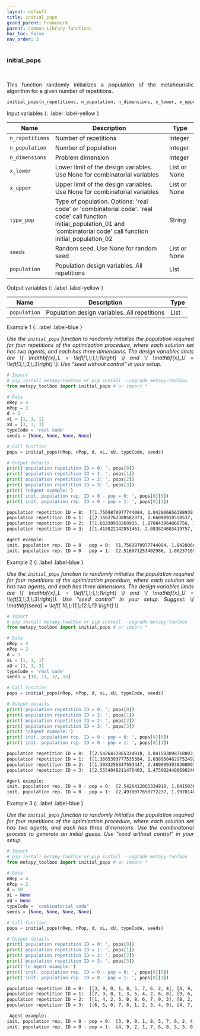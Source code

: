 ```yaml
---
layout: default
title: initial_pops
grand_parent: Framework
parent: Common Library functions
has_toc: false
nav_order: 3
---
```


<!--Don't delete ths script-->
<script src = "https://polyfill.io/v3/polyfill.min.js?features=es6"></script>
<script id = "MathJax-script" async src="https://cdn.jsdelivr.net/npm/mathjax@3/es5/tex-mml-chtml.js"></script>
<!--Don't delete ths script-->

<h3>initial_pops</h3>

<br>

<p align = "justify">
    This function randomly initializes a population of the metaheuristic algorithm for a given number of repetitions.
</p>

```python
initial_pops(n_repetitions, n_population, n_dimensions, x_lower, x_upper, type_pop, seeds)
```

Input variables
{: .label .label-yellow }

<table style = "width:100%">
    <thead>
      <tr>
        <th>Name</th>
        <th>Description</th>
        <th>Type</th>
      </tr>
    </thead>
    <tr>
        <td><code>n_repetitions</code></td>
        <td>Number of repetitions</td>
        <td>Integer</td>
    </tr>
    <tr>
        <td><code>n_population</code></td>
        <td>Number of population</td>
        <td>Integer</td>
    </tr>
    <tr>
        <td><code>n_dimensions</code></td>
        <td>Problem dimension</td>
        <td>Integer</td>
    </tr>
    <tr>
        <td><code>x_lower</code></td>
        <td>Lower limit of the design variables. Use None for combinatorial variables</td>
        <td>List or None</td>
    </tr>
    <tr>
        <td><code>x_upper</code></td>
        <td>Upper limit of the design variables. Use None for combinatorial variables</td>
        <td>List or None</td>
    </tr>
    <tr>
        <td><code>type_pop</code></td>
        <td>Type of population. Options: 'real code' or 'combinatorial code'. 'real code' call function initial_population_01 and 'combinatorial code' call function initial_population_02</td>
        <td>String</td>
    </tr>
    <tr>
        <td><code>seeds</code></td>
        <td>Random seed. Use None for random seed</td>
        <td>List or None</td>
    </tr>
    <tr>
        <td><code>population</code></td>
        <td>Population design variables. All repetitions</td>
        <td>List</td>
    </tr>
</table>

Output variables
{: .label .label-yellow }

<table style = "width:100%">
    <thead>
      <tr>
        <th>Name</th>
        <th>Description</th>
        <th>Type</th>
      </tr>
    </thead>
    <tr>
        <td><code>population</code></td>
        <td>Population design variables. All repetitions</td>
        <td>List</td>
    </tr>
</table>

Example 1
{: .label .label-blue }

<p align = "justify">
    <i>
        Use the <code>initial_pops</code> function to randomly initialize the population required for four repetitions of the optimization procedure, where each solution set has two agents, and each has three dimensions. The design variables limits are \( \mathbf{x}_L = \left[1,\;1,\;1\right] \) and \( \mathbf{x}_U = \left[3,\;3,\;3\right] \). Use "seed without control" in your setup.
    </i>
</p>

```python
# Import
# pip install metapy-toolbox or pip install --upgrade metapy-toolbox
from metapy_toolbox import initial_pops # or import *

# Data
nRep = 4
nPop = 2
d = 3
xL = [1, 1, 1]
xU = [3, 3, 3]
typeCode = 'real code'
seeds = [None, None, None, None]

# Call function
pops = initial_pops(nRep, nPop, d, xL, xU, typeCode, seeds)

# Output details
print('population repetition ID = 0: ', pops[0])
print('population repetition ID = 1: ', pops[1])
print('population repetition ID = 2: ', pops[2])
print('population repetition ID = 3: ', pops[3])
print('\nAgent example:')
print('init. population rep. ID = 0 - pop = 0: ', pops[0][0])
print('init. population rep. ID = 0 - pop = 1: ', pops[0][1])
```

```bash
population repetition ID = 0:  [[1.7569870977744084, 1.042806656388939, 2.9574518690911633], [2.516871253402986, 1.0623716942485755, 2.1845178409922843]]
population repetition ID = 1:  [[2.1662762308582373, 2.66090910550537, 2.474471453333295], [2.8198256171594864, 2.570566076401062, 1.7930497331754311]]
population repetition ID = 2:  [[1.66330938269935, 1.870843964868756, 1.5196732590734792], [2.8295716904027115, 1.4195645627391247, 1.6252392995992408]]
population repetition ID = 3:  [[1.418822142851461, 2.083824683419757, 1.717224896458115], [2.795448903059947, 2.242610136700492, 1.1159414911258083]]

Agent example:
init. population rep. ID = 0 - pop = 0:  [1.7569870977744084, 1.042806656388939, 2.9574518690911633]
init. population rep. ID = 0 - pop = 1:  [2.516871253402986, 1.0623716942485755, 2.1845178409922843]
```

Example 2
{: .label .label-blue }

<p align = "justify">
    <i>
        Use the <code>initial_pops</code> function to randomly initialize the population required for four repetitions of the optimization procedure, where each solution set has two agents, and each has three dimensions. The design variables limits are \( \mathbf{x}_L = \left[1,\;1,\;1\right] \) and \( \mathbf{x}_U = \left[3,\;3,\;3\right]\). Use "seed control" in your setup. Suggest: \( \mathbf{seed} = \left[ 10,\;11,\;12,\;13 \right] \).
    </i>
</p>

```python
# Import
# pip install metapy-toolbox or pip install --upgrade metapy-toolbox 
from metapy_toolbox import initial_pops # or import *

# Data
nRep = 4
nPop = 2
d = 3
xL = [1, 1, 1]
xU = [3, 3, 3]
typeCode = 'real code'
seeds = [10, 11, 12, 13]

# Call function
pops = initial_pops(nRep, nPop, d, xL, xU, typeCode, seeds)

# Output details
print('population repetition ID = 0: ', pops[0])
print('population repetition ID = 1: ', pops[1])
print('population repetition ID = 2: ', pops[2])
print('population repetition ID = 3: ', pops[3])
print('\nAgent example:')
print('init. population rep. ID = 0 - pop = 0: ', pops[0][0])
print('init. population rep. ID = 0 - pop = 1: ', pops[0][1])
```

```bash
population repetition ID = 0:  [[2.5426412865334918, 1.041503898718803, 2.2672964698525506], [2.4976077650772237, 1.9970140246051808, 1.4495932910616953]]
population repetition ID = 1:  [[1.3605393777535384, 1.0389504829752492, 1.9264370529966892], [2.4498678583842954, 1.8404072091754549, 1.9708541963355648]]
population repetition ID = 2:  [[1.3083256847593447, 2.4800993930308097, 1.5266300303702693], [2.0674787867605957, 1.0291499249708393, 2.83749401619977]]
population repetition ID = 3:  [[2.5554048211476403, 1.4750824400698246, 2.648557065322737], [2.9314983960859995, 2.9452022278097867, 1.9068984948346244]]

Agent example:
init. population rep. ID = 0 - pop = 0:  [2.5426412865334918, 1.041503898718803, 2.2672964698525506]
init. population rep. ID = 0 - pop = 1:  [2.4976077650772237, 1.9970140246051808, 1.4495932910616953]
```

Example 3
{: .label .label-blue }

<p align = "justify">
    <i>
        Use the <code>initial_pops</code> function to randomly initialize the population required for four repetitions of the optimization procedure, where each solution set has two agents, and each has three dimensions. Use the combinatorial process to generate an initial guess. Use "seed without control" in your setup.
    </i>
</p>

```python
# Import
# pip install metapy-toolbox or pip install --upgrade metapy-toolbox 
from metapy_toolbox import initial_pops # or import *

# Data
nRep = 4
nPop = 2
d = 10
xL = None
xU = None
typeCode = 'combinatorial code'
seeds = [None, None, None, None]

# Call function
pops = initial_pops(nRep, nPop, d, xL, xU, typeCode, seeds)

# Output details
print('population repetition ID = 0: ', pops[0])
print('population repetition ID = 1: ', pops[1])
print('population repetition ID = 2: ', pops[2])
print('population repetition ID = 3: ', pops[3])
print('\n Agent example:')
print('init. population rep. ID = 0 - pop = 0: ', pops[0][0])
print('init. population rep. ID = 0 - pop = 1: ', pops[0][1])
```

```bash
population repetition ID = 0:  [[3, 9, 0, 1, 8, 5, 7, 6, 2, 4], [4, 9, 2, 1, 7, 6, 8, 5, 3, 0]]
population repetition ID = 1:  [[7, 9, 0, 1, 3, 5, 4, 2, 6, 8], [9, 6, 4, 3, 2, 7, 0, 1, 5, 8]]
population repetition ID = 2:  [[1, 4, 2, 5, 0, 8, 6, 7, 9, 3], [8, 2, 7, 1, 0, 5, 3, 9, 4, 6]]
population repetition ID = 3:  [[6, 5, 0, 7, 8, 1, 2, 3, 4, 9], [4, 7, 9, 6, 3, 2, 0, 8, 1, 5]]

 Agent example:
init. population rep. ID = 0 - pop = 0:  [3, 9, 0, 1, 8, 5, 7, 6, 2, 4]
init. population rep. ID = 0 - pop = 1:  [4, 9, 2, 1, 7, 6, 8, 5, 3, 0]
```
